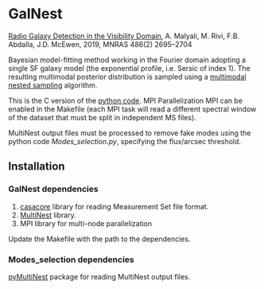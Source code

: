# GalNest
[Radio Galaxy Detection in the Visibility Domain](https://arxiv.org/abs/1810.12930), A. Malyali, M. Rivi, F.B. Abdalla, J.D. McEwen, 2019, MNRAS 486(2) 2695–2704

Bayesian model-fitting method working in the Fourier domain adopting a single SF galaxy model (the exponential profile, i.e. Sersic of index 1). The resulting multimodal posterior distribution is sampled using a [multimodal nested sampling](https://ccpforge.cse.rl.ac.uk/gf/project/multinest/) algorithm. 

This is the C version of the [python code](https://github.com/amalyali/RadioGalFit/tree/master/GalNest). MPI Parallelization MPI can be enabled in the Makefile (each MPI task will read a different spectral window of the dataset that must be split in independent MS files).

MultiNest output files must be processed to remove fake modes using the python code _Modes_selection.py_, specifying the flux/arcsec threshold.

## Installation

### GalNest dependencies
1. [casacore](https://github.com/casacore/casacore) library for reading Measurement Set file format.
2. [MultiNest](https://github.com/JohannesBuchner/MultiNest) library.  
3. MPI library for multi-node parallelization

Update the Makefile with the path to the dependencies.

### Modes_selection dependencies
[pyMultiNest](https://github.com/JohannesBuchner/PyMultiNest) package for reading MultiNest output files.
